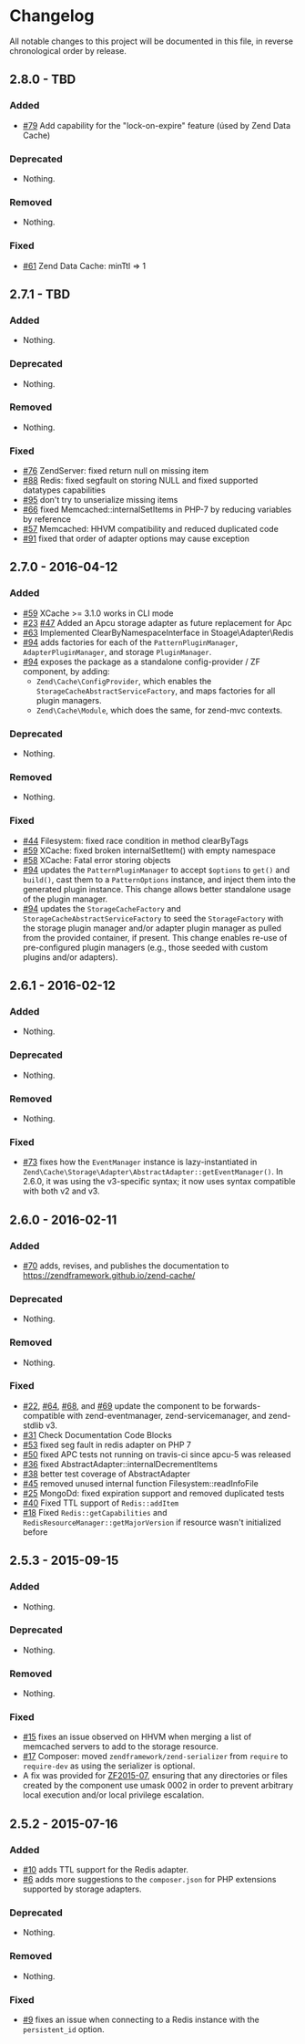 # Changelog

All notable changes to this project will be documented in this file, in reverse chronological order by release.

## 2.8.0 - TBD

### Added

- [#79](https://github.com/zendframework/zend-cache/issues/79)
  Add capability for the "lock-on-expire" feature (úsed by Zend Data Cache)

### Deprecated

- Nothing.

### Removed

- Nothing.

### Fixed

- [#61](https://github.com/zendframework/zend-cache/pull/61)
  Zend Data Cache: minTtl => 1

## 2.7.1 - TBD

### Added

- Nothing.

### Deprecated

- Nothing.

### Removed

- Nothing.

### Fixed

- [#76](https://github.com/zendframework/zend-cache/pull/76)
  ZendServer: fixed return null on missing item
- [#88](https://github.com/zendframework/zend-cache/issues/88)
  Redis: fixed segfault on storing NULL and fixed supported datatypes capabilities
- [#95](https://github.com/zendframework/zend-cache/issues/95)
  don't try to unserialize missing items
- [#66](https://github.com/zendframework/zend-cache/issues/66)
  fixed Memcached::internalSetItems in PHP-7 by reducing variables by reference
- [#57](https://github.com/zendframework/zend-cache/pull/57)
  Memcached: HHVM compatibility and reduced duplicated code
- [#91](https://github.com/zendframework/zend-cache/pull/91)
  fixed that order of adapter options may cause exception

## 2.7.0 - 2016-04-12

### Added

- [#59](https://github.com/zendframework/zend-cache/pull/59)
  XCache >= 3.1.0 works in CLI mode
- [#23](https://github.com/zendframework/zend-cache/issues/23)
  [#47](https://github.com/zendframework/zend-cache/issues/47)
  Added an Apcu storage adapter as future replacement for Apc
- [#63](https://github.com/zendframework/zend-cache/pull/63)
  Implemented ClearByNamespaceInterface in Stoage\Adapter\Redis
- [#94](https://github.com/zendframework/zend-cache/pull/94) adds factories for
  each of the `PatternPluginManager`, `AdapterPluginManager`, and storage
  `PluginManager`.
- [#94](https://github.com/zendframework/zend-cache/pull/94) exposes the package
  as a standalone config-provider / ZF component, by adding:
  - `Zend\Cache\ConfigProvider`, which enables the
    `StorageCacheAbstractServiceFactory`, and maps factories for all plugin
    managers.
  - `Zend\Cache\Module`, which does the same, for zend-mvc contexts.

### Deprecated

- Nothing.

### Removed

- Nothing.

### Fixed

- [#44](https://github.com/zendframework/zend-cache/issues/44)
  Filesystem: fixed race condition in method clearByTags
- [#59](https://github.com/zendframework/zend-cache/pull/59)
  XCache: fixed broken internalSetItem() with empty namespace
- [#58](https://github.com/zendframework/zend-cache/issues/58)
  XCache: Fatal error storing objects
- [#94](https://github.com/zendframework/zend-cache/pull/94) updates the
  `PatternPluginManager` to accept `$options` to `get()` and `build()`, cast
  them to a `PatternOptions` instance, and inject them into the generated plugin
  instance. This change allows better standalone usage of the plugin manager.
- [#94](https://github.com/zendframework/zend-cache/pull/94) updates the
  `StorageCacheFactory` and `StorageCacheAbstractServiceFactory` to seed the
  `StorageFactory` with the storage plugin manager and/or adapter plugin manager
  as pulled from the provided container, if present. This change enables re-use
  of pre-configured plugin managers (e.g., those seeded with custom plugins
  and/or adapters).

## 2.6.1 - 2016-02-12

### Added

- Nothing.

### Deprecated

- Nothing.

### Removed

- Nothing.

### Fixed

- [#73](https://github.com/zendframework/zend-cache/pull/73) fixes how the
  `EventManager` instance is lazy-instantiated in
  `Zend\Cache\Storage\Adapter\AbstractAdapter::getEventManager()`. In 2.6.0, it
  was using the v3-specific syntax; it now uses syntax compatible with both v2
  and v3.

## 2.6.0 - 2016-02-11

### Added

- [#70](https://github.com/zendframework/zend-cache/pull/70) adds, revises, and
  publishes the documentation to https://zendframework.github.io/zend-cache/

### Deprecated

- Nothing.

### Removed

- Nothing.

### Fixed

- [#22](https://github.com/zendframework/zend-cache/pull/22),
  [#64](https://github.com/zendframework/zend-cache/pull/64),
  [#68](https://github.com/zendframework/zend-cache/pull/68), and
  [#69](https://github.com/zendframework/zend-cache/pull/69) update the
  component to be forwards-compatible with zend-eventmanager,
  zend-servicemanager, and zend-stdlib v3.
- [#31](https://github.com/zendframework/zend-cache/issues/31)
  Check Documentation Code Blocks
- [#53](https://github.com/zendframework/zend-cache/pull/53)
  fixed seg fault in redis adapter on PHP 7
- [#50](https://github.com/zendframework/zend-cache/issues/50)
  fixed APC tests not running on travis-ci since apcu-5 was released
- [#36](https://github.com/zendframework/zend-cache/pull/36)
  fixed AbstractAdapter::internalDecrementItems
- [#38](https://github.com/zendframework/zend-cache/pull/38)
  better test coverage of AbstractAdapter
- [#45](https://github.com/zendframework/zend-cache/pull/45)
  removed unused internal function Filesystem::readInfoFile
- [#25](https://github.com/zendframework/zend-cache/pull/25)
  MongoDd: fixed expiration support and removed duplicated tests
- [#40](https://github.com/zendframework/zend-cache/pull/40)
  Fixed TTL support of `Redis::addItem`
- [#18](https://github.com/zendframework/zend-cache/issues/18)
  Fixed `Redis::getCapabilities` and `RedisResourceManager::getMajorVersion`
  if resource wasn't initialized before

## 2.5.3 - 2015-09-15

### Added

- Nothing.

### Deprecated

- Nothing.

### Removed

- Nothing.

### Fixed

- [#15](https://github.com/zendframework/zend-cache/pull/15) fixes an issue
  observed on HHVM when merging a list of memcached servers to add to the
  storage resource.
- [#17](https://github.com/zendframework/zend-cache/pull/17) Composer: moved
  `zendframework/zend-serializer` from `require` to `require-dev` as using the
  serializer is optional.
- A fix was provided for [ZF2015-07](http://framework.zend.com/security/advisory/ZF2015-07),
  ensuring that any directories or files created by the component use umask 0002
  in order to prevent arbitrary local execution and/or local privilege
  escalation.

## 2.5.2 - 2015-07-16

### Added

- [#10](https://github.com/zendframework/zend-cache/pull/10) adds TTL support
  for the Redis adapter.
- [#6](https://github.com/zendframework/zend-cache/pull/6) adds more suggestions
  to the `composer.json` for PHP extensions supported by storage adapters.

### Deprecated

- Nothing.

### Removed

- Nothing.

### Fixed

- [#9](https://github.com/zendframework/zend-cache/pull/9) fixes an issue when
  connecting to a Redis instance with the `persistent_id` option.
